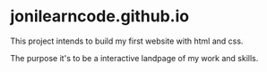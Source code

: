 # jonilearncode.github.io

This project intends to build my first website with html and css.

The purpose it's to be a interactive landpage of my work and skills. 
